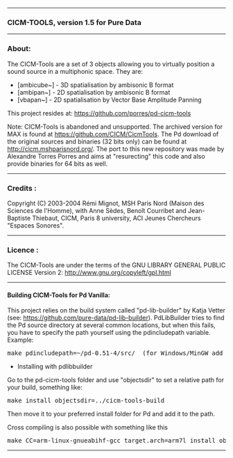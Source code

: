 * * *

### CICM-TOOLS, version 1.5 for Pure Data

* * *


### About:

 The CICM-Tools are a set of 3 objects allowing you to virtually position a sound source in a multiphonic space. They are:

- [ambicube~] - 3D spatialisation by ambisonic B format
- [ambipan~] - 2D spatialisation by ambisonic B format
- [vbapan~] - 2D spatialisation by Vector Base Amplitude Panning

This project resides at: https://github.com/porres/pd-cicm-tools

Note: CICM-Tools is abandoned and unsupported. The archived version for MAX is found at <https://github.com/CICM/CicmTools>. The Pd download of the original sources and binaries (32 bits only) can be found at <http://cicm.mshparisnord.org/>. 
The port to this new repository was made by Alexandre Torres Porres and aims at "resurecting" this code and also provide binaries for 64 bits as well.

* * *


### Credits :

Copyright (C) 2003-2004 Rémi Mignot, MSH Paris Nord (Maison des Sciences de l'Homme), with Anne Sèdes, Benoît Courribet and Jean-Baptiste Thiebaut, CICM, Paris 8 university, ACI Jeunes Chercheurs "Espaces Sonores".

* * *

### Licence :

The CICM-Tools are under the terms of the GNU LIBRARY GENERAL PUBLIC LICENSE Version 2: http://www.gnu.org/copyleft/gpl.html

* * *

#### Building CICM-Tools for Pd Vanilla:

This project relies on the build system called "pd-lib-builder" by Katja Vetter (see: <https://github.com/pure-data/pd-lib-builder>). PdLibBuilder tries to find the Pd source directory at several common locations, but when this fails, you have to specify the path yourself using the pdincludepath variable. Example:

<pre>make pdincludepath=~/pd-0.51-4/src/  (for Windows/MinGW add 'pdbinpath=~/pd-0.51-4/bin/)</pre>

* Installing with pdlibbuilder

Go to the pd-cicm-tools folder and use "objectsdir" to set a relative path for your build, something like:

<pre>make install objectsdir=../cicm-tools-build</pre>

Then move it to your preferred install folder for Pd and add it to the path.

Cross compiling is also possible with something like this

<pre>make CC=arm-linux-gnueabihf-gcc target.arch=arm7l install objectsdir=../</pre>

* * *

#### 